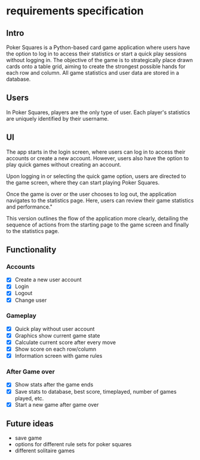 # requirements specification

## Intro

Poker Squares is a Python-based card game application where users have the option to log in to access their statistics or start a quick play sessions without logging in. The objective of the game is to strategically place drawn cards onto a table grid, aiming to create the strongest possible hands for each row and column. All game statistics and user data are stored in a database.

## Users

In Poker Squares, players are the only type of user. Each player's statistics are uniquely identified by their username.

## UI 

The app starts in the login screen, where users can log in to access their accounts or create a new account. However, users also have the option to play quick games without creating an account.

Upon logging in or selecting the quick game option, users are directed to the game screen, where they can start playing Poker Squares.

Once the game is over or the user chooses to log out, the application navigates to the statistics page. Here, users can review their game statistics and performance."

This version outlines the flow of the application more clearly, detailing the sequence of actions from the starting page to the game screen and finally to the statistics page.

## Functionality

### Accounts

- [x] Create a new user account
- [x] Login
- [x] Logout
- [x] Change user

### Gameplay
 
- [x] Quick play without user account
- [x] Graphics show current game state
- [x] Calculate current score after every move
- [x] Show score on each row/column
- [x] Information screen with game rules

### After Game over

- [x] Show stats after the game ends
- [x] Save stats to database, best score, timeplayed, number of games played, etc.
- [x] Start a new game after game over

## Future ideas
* save game
* options for different rule sets for poker squares
* different solitaire games 
